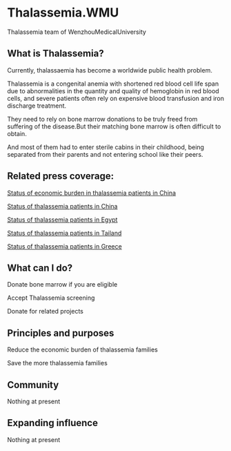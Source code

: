 # Thalassemia.WMU
Thalassemia team of WenzhouMedicalUniversity

## What is Thalassemia?

Currently, thalassaemia has become a worldwide public health problem.

Thalassemia is a congenital anemia with shortened red blood cell life span due to abnormalities in the quantity and quality of hemoglobin in red blood cells, and severe patients often rely on expensive blood transfusion and iron discharge treatment.

They need to rely on bone marrow donations to be truly freed from suffering of the disease.But their matching bone marrow is often difficult to obtain.

And most of them had to enter sterile cabins in their childhood, being separated from their parents and not entering school like their peers.

## Related press coverage:

[Status of economic burden in thalassemia patients in China](https://baijiahao.baidu.com/s?id=1726077935809335642&wfr=spider&for=pc)

[Status of thalassemia patients in China](https://thalassemia.com/documents/2015-thalassemia-in-China.pdf)

[Status of thalassemia patients in Egypt](https://www.nature.com/articles/pr19992376)

[Status of thalassemia patients in Tailand](https://www.ncbi.nlm.nih.gov/pmc/articles/PMC6131105/)

[Status of thalassemia patients in Greece](https://www.ncbi.nlm.nih.gov/pmc/articles/PMC3237258/)

## What can I do?

Donate bone marrow if you are eligible

Accept Thalassemia screening

Donate for related projects

## Principles and purposes

Reduce the economic burden of thalassemia families

Save the more thalassemia families

## Community

Nothing at present

## Expanding influence

Nothing at present
